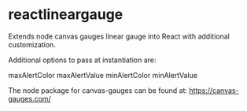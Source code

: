 # reactlineargauge

Extends node canvas gauges linear gauge into React with additional customization.

Additional options to pass at instantiation are:

maxAlertColor
maxAlertValue
minAlertColor
minAlertValue

The node package for canvas-gauges can be found at:
https://canvas-gauges.com/
